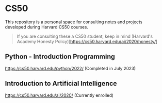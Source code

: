 # CS50
This repository is a personal space for consulting notes and projects developed during Harvard CS50 courses.

> If you are consulting these a CS50 student, keep in mind (Harvard's Academy Honesty Policy)[https://cs50.harvard.edu/ai/2020/honesty/]

## Python - Introduction Programming
https://cs50.harvard.edu/python/2022/
(Completed in July 2023)

## Introduction to Artificial Intelligence
https://cs50.harvard.edu/ai/2020/
(Currently enrolled)
